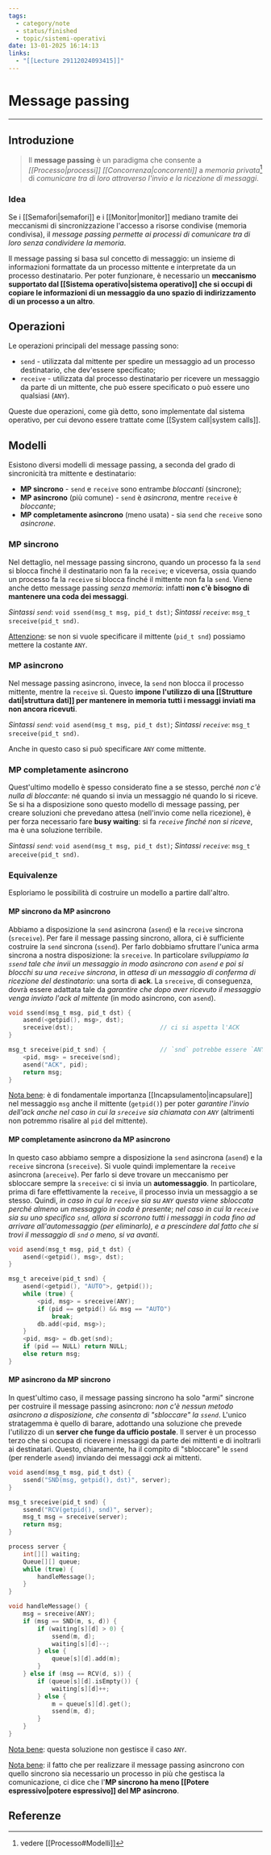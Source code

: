 ```yaml
---
tags:
  - category/note
  - status/finished
  - topic/sistemi-operativi
date: 13-01-2025 16:14:13
links:
  - "[[Lecture 29112024093415]]"
---
```

# Message passing
---
## Introduzione
> Il **message passing** è un paradigma che consente a _[[Processo|processi]] [[Concorrenza|concorrenti]]_ a _memoria privata_[^1] di _comunicare tra di loro attraverso l'invio e la ricezione di messaggi_.

### Idea
Se i [[Semafori|semafori]] e i [[Monitor|monitor]] mediano tramite dei meccanismi di sincronizzazione l'accesso a risorse condivise (memoria condivisa), il _message passing permette ai processi di comunicare tra di loro senza condividere la memoria_.

Il message passing si basa sul concetto di messaggio: un insieme di informazioni formattate da un processo mittente e interpretate da un processo destinatario. Per poter funzionare, è necessario un **meccanismo supportato dal [[Sistema operativo|sistema operativo]] che si occupi di copiare le informazioni di un messaggio da uno spazio di indirizzamento di un processo a un altro**.

## Operazioni
Le operazioni principali del message passing sono:
- `send` - utilizzata dal mittente per spedire un messaggio ad un processo destinatario, che dev'essere specificato;
- `receive` - utilizzata dal processo destinatario per ricevere un messaggio da parte di un mittente, che può essere specificato o può essere uno qualsiasi (`ANY`).

Queste due operazioni, come già detto, sono implementate dal sistema operativo, per cui devono essere trattate come [[System call|system calls]].

## Modelli
Esistono diversi modelli di message passing, a seconda del grado di sincronicità tra mittente e destinatario:
- **MP sincrono** - `send` e `receive` sono entrambe _bloccanti_ (sincrone);
- **MP asincrono** (più comune) - `send` è _asincrona_, mentre `receive` è _bloccante_;
- **MP completamente asincrono** (meno usata) - sia `send` che `receive` sono _asincrone_.

### MP sincrono
Nel dettaglio, nel message passing sincrono, quando un processo fa la `send` si blocca finché il destinatario non fa la `receive`; e viceversa, ossia quando un processo fa la `receive` si blocca finché il mittente non fa la `send`.
Viene anche detto message passing _senza memoria_: infatti **non c'è bisogno di mantenere una coda dei messaggi**.

_Sintassi `send`_: `void ssend(msg_t msg, pid_t dst)`;
_Sintassi `receive`_: `msg_t sreceive(pid_t snd)`.

<u>Attenzione</u>: se non si vuole specificare il mittente (`pid_t snd`) possiamo mettere la costante `ANY`.

### MP asincrono
Nel message passing asincrono, invece, la `send` non blocca il processo mittente, mentre la `receive` sì.
Questo **impone l'utilizzo di una [[Strutture dati|struttura dati]] per mantenere in memoria tutti i messaggi inviati ma non ancora ricevuti**.

_Sintassi `send`_: `void asend(msg_t msg, pid_t dst)`;
_Sintassi `receive`_: `msg_t sreceive(pid_t snd)`.

Anche in questo caso si può specificare `ANY` come mittente.

### MP completamente asincrono
Quest'ultimo modello è spesso considerato fine a se stesso, perché _non c'è nulla di bloccante_: né quando si invia un messaggio né quando lo si riceve.
Se si ha a disposizione sono questo modello di message passing, per creare soluzioni che prevedano attesa (nell'invio come nella ricezione), è per forza necessario fare **busy waiting**: si fa _`receive` finché non si riceve_, ma è una soluzione terribile.

_Sintassi `send`_: `void asend(msg_t msg, pid_t dst)`;
_Sintassi `receive`_: `msg_t areceive(pid_t snd)`.

### Equivalenze
Esploriamo le possibilità di costruire un modello a partire dall'altro.

#### MP sincrono da MP asincrono
Abbiamo a disposizione la `send` asincrona (`asend`) e la `receive` sincrona (`sreceive`). Per fare il message passing sincrono, allora, ci è sufficiente costruire la `send` sincrona (`ssend`).
Per farlo dobbiamo sfruttare l'unica arma sincrona a nostra disposizione: la `sreceive`. In particolare _sviluppiamo la `ssend` tale che invii un messaggio in modo asincrono con `asend` e poi si blocchi su una `receive` sincrona_, in _attesa di un messaggio di conferma di ricezione del destinatario_: una sorta di **ack**.
La `sreceive`, di conseguenza, dovrà essere adattata tale da _garantire che dopo aver ricevuto il messaggio venga inviato l'ack al mittente_ (in modo asincrono, con  `asend`).

```C
void ssend(msg_t msg, pid_t dst) {
	asend(<getpid(), msg>, dst);
	sreceive(dst);                        // ci si aspetta l'ACK
}

msg_t sreceive(pid_t snd) {               // `snd` potrebbe essere `ANY`!
	<pid, msg> = sreceive(snd);
	asend("ACK", pid);
	return msg;
}
```

<u>Nota bene</u>: è di fondamentale importanza [[Incapsulamento|incapsulare]] nel messaggio `msg` anche il mittente (`getpid()`) per poter _garantire l'invio dell'ack anche nel caso in cui la `sreceive` sia chiamata con `ANY`_ (altrimenti non potremmo risalire al `pid` del mittente).

#### MP completamente asincrono da MP asincrono
In questo caso abbiamo sempre a disposizione la `send` asincrona (`asend`) e la `receive` sincrona (`sreceive`). Si vuole quindi implementare la `receive` asincrona (`areceive`).
Per farlo si deve trovare un meccanismo per sbloccare sempre la `sreceive`: ci si invia un **automessaggio**. In particolare, prima di fare effettivamente la `receive`, il processo invia un messaggio a se stesso. Quindi, _in caso in cui la `receive` sia su `ANY` questa viene sbloccata perché almeno un messaggio in coda è presente_; _nel caso in cui la `receive` sia su uno specifico `snd`, allora si scorrono tutti i messaggi in coda fino ad arrivare all'automessaggio (per eliminarlo), e a prescindere dal fatto che si trovi il messaggio di `snd` o meno, si va avanti_.

```C
void asend(msg_t msg, pid_t dst) {
	asend(<getpid(), msg>, dst);
}

msg_t areceive(pid_t snd) {
	asend(<getpid(), "AUTO">, getpid());
	while (true) {
		<pid, msg> = sreceive(ANY);
		if (pid == getpid() && msg == "AUTO")
			break;
		db.add(<pid, msg>);
	}
	<pid, msg> = db.get(snd);
	if (pid == NULL) return NULL;
	else return msg;
}
```

#### MP asincrono da MP sincrono
In quest'ultimo caso, il message passing sincrono ha solo "armi" sincrone per costruire il message passing asincrono: _non c'è nessun metodo asincrono a disposizione, che consenta di "sbloccare" la `ssend`_. L'unico stratagemma è quello di barare, adottando una soluzione che prevede l'utilizzo di un **server che funge da ufficio postale**.
Il server è un processo terzo che si occupa di ricevere i messaggi da parte dei mittenti e di inoltrarli ai destinatari. Questo, chiaramente, ha il compito di "sbloccare" le `ssend` (per renderle `asend`) inviando dei messaggi _ack_ ai mittenti.

```C
void asend(msg_t msg, pid_t dst) {
	ssend("SND(msg, getpid(), dst)", server);
}

msg_t sreceive(pid_t snd) {
	ssend("RCV(getpid(), snd)", server);
	msg_t msg = sreceive(server);
	return msg;
}

process server {
	int[][] waiting;
	Queue[][] queue;
	while (true) {
		handleMessage();
	}
}

void handleMessage() {
	msg = sreceive(ANY);
	if (msg == SND(m, s, d)) {
		if (waiting[s][d] > 0) {
			ssend(m, d);
			waiting[s][d]--;
		} else {
			queue[s][d].add(m);
		}
	} else if (msg == RCV(d, s)) {
		if (queue[s][d].isEmpty()) {
			waiting[s][d]++;
		} else {
			m = queue[s][d].get();
			ssend(m, d);
		}
	}
}
```

<u>Nota bene</u>: questa soluzione non gestisce il caso `ANY`.

<u>Nota bene</u>: il fatto che per realizzare il message passing asincrono con quello sincrono sia necessario un processo in più che gestisca la comunicazione, ci dice che l'**MP sincrono ha meno [[Potere espressivo|potere espressivo]] del MP asincrono**.

## Referenze
[^1]: vedere [[Processo#Modelli]]
